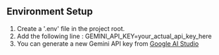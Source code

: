 ## Environment Setup

1. Create a '.env' file in the project root.
2. Add the following line :
    GEMINI_API_KEY=your_actual_api_key_here
3. You can generate a new Gemini API key from [Google AI Studio](https://aistudio.google.com/app/apikey)